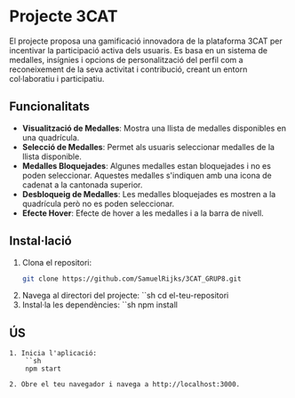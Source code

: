 # Projecte 3CAT 

El projecte proposa una gamificació innovadora de la plataforma 3CAT per incentivar la participació activa dels usuaris. Es basa en un sistema de medalles, insígnies i opcions de personalització del perfil com a reconeixement de la seva activitat i contribució, creant un entorn col·laboratiu i participatiu.

## Funcionalitats

- **Visualització de Medalles**: Mostra una llista de medalles disponibles en una quadrícula.
- **Selecció de Medalles**: Permet als usuaris seleccionar medalles de la llista disponible.
- **Medalles Bloquejades**: Algunes medalles estan bloquejades i no es poden seleccionar. Aquestes medalles s'indiquen amb una icona de cadenat a la cantonada superior.
- **Desbloqueig de Medalles**: Les medalles bloquejades es mostren a la quadrícula però no es poden seleccionar.
- **Efecte Hover**: Efecte de hover a les medalles i a la barra de nivell.

## Instal·lació

1. Clona el repositori:
   ```sh
   git clone https://github.com/SamuelRijks/3CAT_GRUP8.git

2. Navega al directori del projecte:
    ``sh
    cd el-teu-repositori
3. Instal·la les dependències:
    ``sh
    npm install

## ÚS
    1. Inicia l'aplicació:
        ``sh
        npm start
        
    2. Obre el teu navegador i navega a http://localhost:3000.

